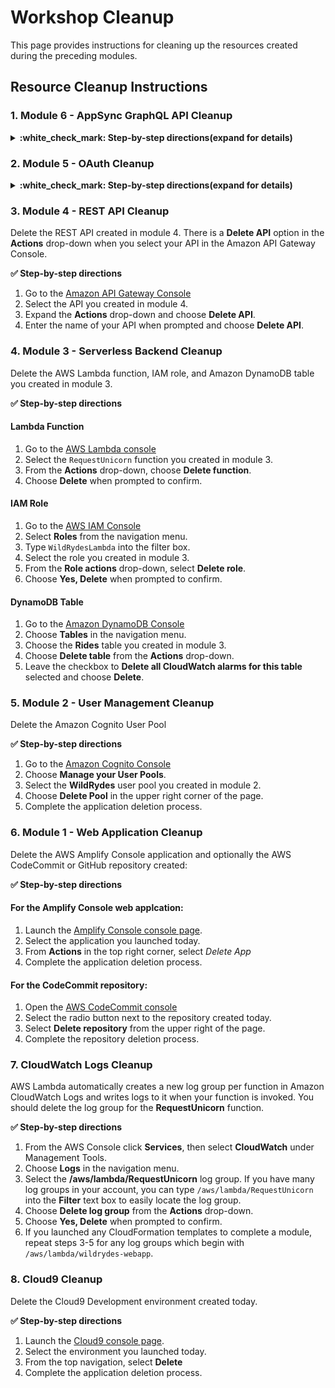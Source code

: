 # Workshop Cleanup

This page provides instructions for cleaning up the resources created during the preceding modules.

## Resource Cleanup Instructions

### 1. Module 6 - AppSync GraphQL API Cleanup

<details>
<summary><strong>:white_check_mark: Step-by-step directions(expand for details)</strong></summary><p>

Delete the AppSync GraphQL API. From the AppSync console, select the application and click **Delete**

1. Go to the [AWS AppSync Console][appsync-console].
1. Select the API created for this workshop.
1. Select **Delete** from the top right.
1. Complete the application deletion process.

</p></details>

### 2. Module 5 - OAuth Cleanup

<details>
<summary><strong>:white_check_mark: Step-by-step directions(expand for details)</strong></summary><p>

Delete the Unicorn Manager CloudFront distribution and S3 bucket for the static website hosting created in module 5. Using the Lambda console, also delete the **ListUnicornRides** and **ListUnicornAuthorizer** functions. If you have deployed the pre-requisites CloudFormation stack, delete the stack using the CloudFormation console.

1. In the AWS Management Console, click **Services** then select **CloudFront** under Networking & Content Delivery.

1. Select the distribution for the Unicorn Manager application we created in module 5 and click **Disable**.

1. Once the distribution is disabled, click **Delete**.

1. Using the **Services** dropdown, navigate to the **S3** console under Storage.

1. Select the **unicornmanager-xxx** bucket and click **Delete bucket**. In the confirmation window, enter the bucket name and click **Confirm**.

1. Next, using the **Services** dropdown navigate to the **Lambda** console under Compute.

1. From the functions list, select the **ListUnicornRides** function and use the **Actions** dropdown to select **Delete**.

1. Repeat the same operation for the **ListUnicornAuthorizer** function.

1. If you have deployed the pre-requisites stack before starting module 5, navigate to the **CloudFormation** console under Management Tools.

1. Select the **WildRydes-xxx** stack and use the **Actions** dropdown to click **Delete Stack**.

</p></details>

### 3. Module 4 - REST API Cleanup
Delete the REST API created in module 4. There is a **Delete API** option in the **Actions** drop-down when you select your API in the Amazon API Gateway Console.

**:white_check_mark: Step-by-step directions**

1. Go to the [Amazon API Gateway Console][api-gw-console]
1. Select the API you created in module 4.
1. Expand the **Actions** drop-down and choose **Delete API**.
1. Enter the name of your API when prompted and choose **Delete API**.

### 4. Module 3 - Serverless Backend Cleanup
Delete the AWS Lambda function, IAM role, and Amazon DynamoDB table you created in module 3.

**:white_check_mark: Step-by-step directions**

#### Lambda Function

1. Go to the [AWS Lambda console][lambda-console]
1. Select the `RequestUnicorn` function you created in module 3.
1. From the **Actions** drop-down, choose **Delete function**.
1. Choose **Delete** when prompted to confirm.

#### IAM Role

1. Go to the [AWS IAM Console][iam-console]
1. Select **Roles** from the navigation menu.
1. Type `WildRydesLambda` into the filter box.
1. Select the role you created in module 3.
1. From the **Role actions** drop-down, select **Delete role**.
1. Choose **Yes, Delete** when prompted to confirm.

#### DynamoDB Table

1. Go to the [Amazon DynamoDB Console][dynamodb-console]
1. Choose **Tables** in the navigation menu.
1. Choose the **Rides** table you created in module 3.
1. Choose **Delete table** from the **Actions** drop-down.
1. Leave the checkbox to **Delete all CloudWatch alarms for this table** selected and choose **Delete**.

### 5. Module 2 - User Management Cleanup
Delete the Amazon Cognito User Pool

**:white_check_mark: Step-by-step directions**

1. Go to the [Amazon Cognito Console][cognito-console]
1. Choose **Manage your User Pools**.
1. Select the **WildRydes** user pool you created in module 2.
1. Choose **Delete Pool** in the upper right corner of the page.
1. Complete the application deletion process.

### 6. Module 1 - Web Application Cleanup
Delete the AWS Amplify Console application and optionally the AWS CodeCommit or GitHub repository created:

**:white_check_mark: Step-by-step directions**

#### For the Amplify Console web applcation:

1. Launch the [Amplify Console console page][amplify-console-console].
1. Select the application you launched today.
1. From **Actions** in the top right corner, select *Delete App*
1. Complete the application deletion process.

#### For the CodeCommit repository:

1. Open the [AWS CodeCommit console][codecommit-console]
1. Select the radio button next to the repository created today.
1. Select **Delete repository** from the upper right of the page.
1. Complete the repository deletion process.


### 7. CloudWatch Logs Cleanup
AWS Lambda automatically creates a new log group per function in Amazon CloudWatch Logs and writes logs to it when your function is invoked. You should delete the log group for the **RequestUnicorn** function.

**:white_check_mark: Step-by-step directions**

1. From the AWS Console click **Services**, then select **CloudWatch** under Management Tools.
1. Choose **Logs** in the navigation menu.
1. Select the **/aws/lambda/RequestUnicorn** log group. If you have many log groups in your account, you can type `/aws/lambda/RequestUnicorn` into the **Filter** text box to easily locate the log group.
1. Choose **Delete log group** from the **Actions** drop-down.
1. Choose **Yes, Delete** when prompted to confirm.
1. If you launched any CloudFormation templates to complete a module, repeat steps 3-5 for any log groups which begin with `/aws/lambda/wildrydes-webapp`.

### 8. Cloud9 Cleanup
Delete the Cloud9 Development environment created today. 

**:white_check_mark: Step-by-step directions**

1. Launch the [Cloud9 console page][cloud9-console].
1. Select the environment you launched today.
1. From the top navigation, select **Delete**
1. Complete the application deletion process.


[amplify-console-console]: https://console.aws.amazon.com/amplify/home
[amplify-console]: https://aws.amazon.com/amplify/console/
[api-gw-console]: https://console.aws.amazon.com/apigateway/home
[cloud9-console]: https://console.aws.amazon.com/cloud9/home
[codecommit-console]: https://console.aws.amazon.com/codesuite/codecommit/repositories
[codecommit-free]: https://aws.amazon.com/codecommit/pricing/
[cognito-console]: https://console.aws.amazon.com/cognito/home
[commit]: https://aws.amazon.com/codecommit
[create-repo]: https://help.github.com/en/articles/create-a-repo
[dynamodb-console]: https://console.aws.amazon.com/dynamodb/home
[github-clone]: https://help.github.com/en/articles/cloning-a-repository
[github]: https://github.com
[github-new-sshkey]: https://help.github.com/en/articles/generating-a-new-ssh-key-and-adding-it-to-the-ssh-agent
[iam-console]: https://console.aws.amazon.com/iam/home
[lambda-console]: https://console.aws.amazon.com/lambda/home
[region-services]: https://aws.amazon.com/about-aws/global-infrastructure/regional-product-services/
[setup]: ../0_Setup/
[user-management]: ../2_UserManagement/
